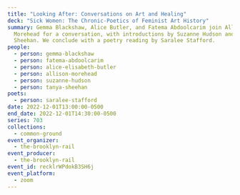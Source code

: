 ```yaml
---
title: "Looking After: Conversations on Art and Healing"
deck: "Sick Women: The Chronic-Poetics of Feminist Art History"
summary: Gemma Blackshaw, Alice Butler, and Fatema Abdoolcarim join Allison
  Morehead for a conversation, with introductions by Suzanne Hudson and Tanya
  Sheehan. We conclude with a poetry reading by Saralee Stafford.
people:
  - person: gemma-blackshaw
  - person: fatema-abdoolcarim
  - person: alice-elisabeth-butler
  - person: allison-morehead
  - person: suzanne-hudson
  - person: tanya-sheehan
poets:
  - person: saralee-stafford
date: 2022-12-01T13:00:00-0500
end_date: 2022-12-01T14:30:00-0500
series: 703
collections:
  - common-ground
event_organizer:
  - the-brooklyn-rail
event_producer:
  - the-brooklyn-rail
event_id: recklrWPdokB3SH6j
event_platform:
  - zoom
---
```

